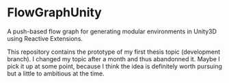 # FlowGraphUnity
A push-based flow graph for generating modular environments in Unity3D using Reactive Extensions.

This repository contains the prototype of my first thesis topic (development branch). I changed my topic after a month and thus abandonned it. Maybe I pick it up at some point, because I think the idea is definitely worth pursuing but a little to ambitious at the time.
